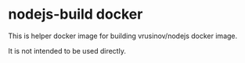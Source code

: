 # nodejs-build docker

This is helper docker image for building vrusinov/nodejs docker image.

It is not intended to be used directly.

